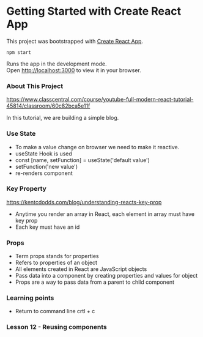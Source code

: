 # Getting Started with Create React App

This project was bootstrapped with [Create React App](https://github.com/facebook/create-react-app).

`npm start`

Runs the app in the development mode.\
Open [http://localhost:3000](http://localhost:3000) to view it in your browser.

### About This Project 
https://www.classcentral.com/course/youtube-full-modern-react-tutorial-45814/classroom/60c82bca5e11f

In this tutorial, we are building a simple blog.

### Use State 
- To make a value change on browser we need to make it reactive.
- useState Hook is used 
- const [name, setFunction] = useState('default value')
- setFunction('new value')
- re-renders component 

### Key Property
https://kentcdodds.com/blog/understanding-reacts-key-prop
- Anytime you render an array in React, each element in array must have key prop 
- Each key must have an id 

### Props
- Term props stands for properties 
- Refers to properties of an object 
- All elements created in React are JavaScript objects 
- Pass data into a component by creating properties and values for object 
- Props are a way to pass data from a parent to child component

### Learning points 
- Return to command line crtl + c

### Lesson 12 - Reusing components



